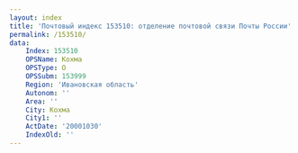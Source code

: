 ```yaml
---
layout: index
title: 'Почтовый индекс 153510: отделение почтовой связи Почты России'
permalink: /153510/
data:
    Index: 153510
    OPSName: Кохма
    OPSType: О
    OPSSubm: 153999
    Region: 'Ивановская область'
    Autonom: ''
    Area: ''
    City: Кохма
    City1: ''
    ActDate: '20001030'
    IndexOld: ''
---
```

